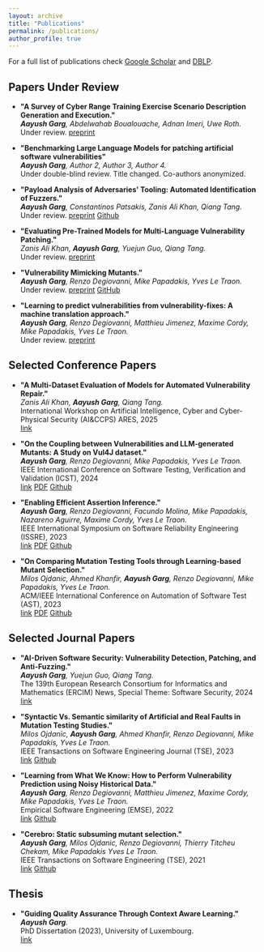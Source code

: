 ```yaml
---
layout: archive
title: "Publications"
permalink: /publications/
author_profile: true
---
```



For a full list of publications check [Google Scholar](https://scholar.google.com/citations?user=UB0hgRAAAAAJ) 
and [DBLP](https://dblp.org/pid/36/8488.html).


Papers Under Review
-------------------

* **"A Survey of Cyber Range Training Exercise Scenario Description Generation and Execution."**<br>
_**Aayush Garg**, Abdelwahab Boualouache, Adnan Imeri, Uwe Roth._<br>
Under review. [preprint](https://draayushgarg.github.io/files/A_Survey_of_Cyber_Range_Training_Exercise_Scenario_Description_Generation_and_Execution.pdf)

* **"Benchmarking Large Language Models for patching artificial software vulnerabilities"**<br>
_**Aayush Garg**, Author 2, Author 3, Author 4._<br>
Under double-blind review. Title changed. Co-authors anonymized.

* **"Payload Analysis of Adversaries' Tooling: Automated Identification of Fuzzers."**<br>
_**Aayush Garg**, Constantinos Patsakis, Zanis Ali Khan, Qiang Tang._<br>
Under review. [preprint](https://doi.org/10.36227/techrxiv.173385946.65994728/v1) [Github](https://github.com/garghub/fuzzing)

* **"Evaluating Pre-Trained Models for Multi-Language Vulnerability Patching."**<br>
_Zanis Ali Khan, **Aayush Garg**, Yuejun Guo, Qiang Tang._<br>
Under review. [preprint](https://doi.org/10.48550/arXiv.2501.07339)

* **"Vulnerability Mimicking Mutants."**<br>
_**Aayush Garg**, Renzo Degiovanni, Mike Papadakis, Yves Le Traon._<br>
Under review. [preprint](https://draayushgarg.github.io/files/VulnerabilityMimickingMutants.pdf) [GitHub](https://github.com/garghub/mystique)

* **"Learning to predict vulnerabilities from vulnerability-fixes: A machine translation approach."**<br>
_**Aayush Garg**, Renzo Degiovanni, Matthieu Jimenez, Maxime Cordy, Mike Papadakis, Yves Le Traon._<br>
Under review. [preprint](https://draayushgarg.github.io/files/LearningToPredictVulnerabilitiesFromVulnerability-Fixes_AMachineTranslationApproach.pdf)


Selected Conference Papers
--------------------------

* **"A Multi-Dataset Evaluation of Models for Automated Vulnerability Repair."**<br>
_Zanis Ali Khan, **Aayush Garg**, Qiang Tang._<br>
International Workshop on Artificial Intelligence, Cyber and Cyber-Physical Security (AI&CCPS) ARES, 2025<br>
[link](https://doi.org/10.1007/978-3-032-00630-1_5)

* **"On the Coupling between Vulnerabilities and LLM-generated Mutants: A Study on Vul4J dataset."**<br>
_**Aayush Garg**, Renzo Degiovanni, Mike Papadakis, Yves Le Traon._<br>
IEEE International Conference on Software Testing, Verification and Validation (ICST), 2024<br>
[link](https://doi.ieeecomputersociety.org/10.1109/ICST60714.2024.00035) [PDF](https://draayushgarg.github.io/files/VulnerabilityCouplingMutants.pdf) [Github](https://github.com/garghub/VulnerabilityCouplingMutants)

* **"Enabling Efficient Assertion Inference."**<br>
_**Aayush Garg**, Renzo Degiovanni, Facundo Molina, Mike Papadakis, Nazareno Aguirre, Maxime Cordy, Yves Le Traon._<br>
IEEE International Symposium on Software Reliability Engineering (ISSRE), 2023<br>
[link](https://ieeexplore.ieee.org/document/10301231) [PDF](https://draayushgarg.github.io/files/Enabling_Efficient_Assertion_Inference.pdf) [Github](https://github.com/garghub/seeker)

* **"On Comparing Mutation Testing Tools through Learning-based Mutant Selection."**<br>
_Milos Ojdanic, Ahmed Khanfir, **Aayush Garg**, Renzo Degiovanni, Mike Papadakis, Yves Le Traon._<br>
ACM/IEEE International Conference on Automation of Software Test (AST), 2023<br>
[link](https://ieeexplore.ieee.org/document/10173980) [PDF](https://draayushgarg.github.io/files/OnComparingMutationTestingToolsThroughLearning-basedMutantSelection.pdf) [Github](https://github.com/serval-uni-lu/The_dataset_of_large_case_studies_on_mutants_similarity_with_bugs)

Selected Journal Papers
------------------------

* **"AI-Driven Software Security: Vulnerability Detection, Patching, and Anti-Fuzzing."**<br>
_**Aayush Garg**, Yuejun Guo, Qiang Tang._<br>
The 139th European Research Consortium for Informatics and Mathematics (ERCIM) News, Special Theme: Software Security, 2024<br>
[link](https://ercim-news.ercim.eu/en139/special/ai-driven-software-security-vulnerability-detection-patching-and-anti-fuzzing)

* **"Syntactic Vs. Semantic similarity of Artificial and Real Faults in Mutation Testing Studies."**<br>
_Milos Ojdanic, **Aayush Garg**, Ahmed Khanfir, Renzo Degiovanni, Mike Papadakis, Yves Le Traon._<br>
IEEE Transactions on Software Engineering Journal (TSE), 2023<br>
[link](https://ieeexplore.ieee.org/document/10136793) [Github](https://github.com/serval-uni-lu/The_dataset_of_large_case_studies_on_mutants_similarity_with_bugs)

* **"Learning from What We Know: How to Perform Vulnerability Prediction using Noisy Historical Data."**<br>
_**Aayush Garg**, Renzo Degiovanni, Matthieu Jimenez, Maxime Cordy, Mike Papadakis, Yves Le Traon._<br>
Empirical Software Engineering (EMSE), 2022<br>
[link](https://link.springer.com/article/10.1007/s10664-022-10197-4) [Github](https://github.com/garghub/TROVON)

* **"Cerebro: Static subsuming mutant selection."**<br>
_**Aayush Garg**, Milos Ojdanic, Renzo Degiovanni, Thierry Titcheu Chekam, Mike Papadakis Yves Le Traon._<br>
IEEE Transactions on Software Engineering (TSE), 2021<br>
[link](https://doi.ieeecomputersociety.org/10.1109/TSE.2022.3140510) [Github](https://github.com/garghub/Cerebro)


Thesis
-------
* **"Guiding Quality Assurance Through Context Aware Learning."**<br>
_**Aayush Garg**._<br>
PhD Dissertation (2023), University of Luxembourg.<br>
[link](https://orbilu.uni.lu/handle/10993/55042)
